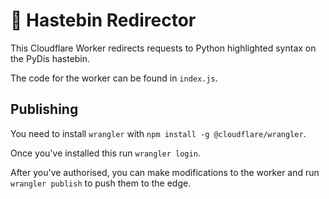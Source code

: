 # 👷 Hastebin Redirector

This Cloudflare Worker redirects requests to Python highlighted syntax on the PyDis hastebin.

The code for the worker can be found in `index.js`.

## Publishing

You need to install `wrangler` with `npm install -g @cloudflare/wrangler`.

Once you've installed this run `wrangler login`.

After you've authorised, you can make modifications to the worker and run `wrangler publish` to push them to the edge.
